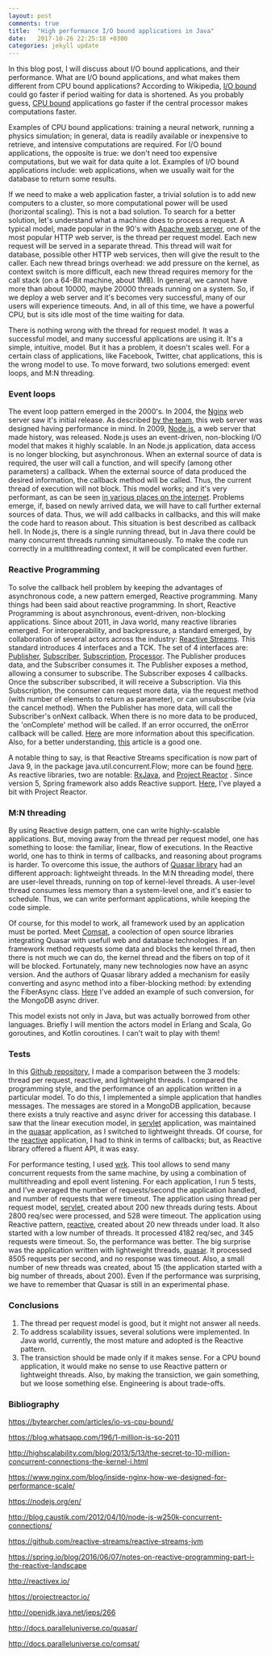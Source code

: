 ```yaml
---
layout: post
comments: true
title:  "High performance I/O bound applications in Java"
date:   2017-10-26 22:25:18 +0300
categories: jekyll update
---
```



In this blog post, I will discuss about I/O bound applications, and their performance.
What are I/O bound applications, and what makes them different from CPU bound applications? According to Wikipedia, [I/O bound](https://en.wikipedia.org/wiki/I/O_bound) could go faster if period waiting for data is shortened. As you probably guess, [CPU bound](https://en.wikipedia.org/wiki/CPU-bound) applications go faster if the central processor makes computations faster.

Examples of CPU bound applications: training a neural network, running a physics simulation; in general, data is readily available or inexpensive to retrieve, and intensive computations are required.
For I/O bound applications, the opposite is true: we don't need too expensive computations, but we wait for data quite a lot. Examples of I/O bound applications include: web applications, when we usually wait for the database to return some results.

If we need to make a web application faster, a trivial solution is to add new computers to a cluster, so more computational power will be used (horizontal scaling). This is not a bad solution. To search for a better solution, let's understand what a machine does to process a request. A typical model, made popular in the 90's with [Apache web server](https://httpd.apache.org/), one of the most popular HTTP web server, is the thread per request model. Each new request will be served in a separate thread. This thread will wait for database, possible other HTTP web services, then will give the result to the caller. Each new thread brings overhead: we add pressure on the kernel, as context switch is more difficult, each new thread requires memory for the call stack (on a 64-Bit machine, about 1MB). In general, we cannot have more than about 10000, maybe 20000 threads running on a system. So, if we deploy a web server and it's becomes very successful, many of our users will experience timeouts. And, in all of this time, we have a powerful CPU, but is sits idle most of the time waiting for data.

There is nothing wrong with the thread for request model. It was a successful model, and many successful applications are using it. It's a simple, intuitive, model. But it has a problem, it doesn't scales well. For a certain class of applications, like Facebook, Twitter, chat applications, this is the wrong model to use. To move forward, two solutions emerged: event loops, and M:N threading.

### Event loops

The event loop pattern emerged in the 2000's. In 2004, the [Nginx](https://www.nginx.com/) web server saw it's initial release. As described [by the team](https://www.nginx.com/blog/inside-nginx-how-we-designed-for-performance-scale/), this web server was designed having performance in mind. In 2009, [Node.js](https://nodejs.org/en/), a web server that made history, was released. Node.js uses an event-driven, non-blocking I/O model that makes it highly scalable.
In an Node.js application, data access is no longer blocking, but asynchronous. When an external source of data is required, the user will call a function, and will specify (among other parameters) a callback. When the external source of data produced the desired information, the callback method will be called. Thus, the current thread of execution will not block. This model works; and it's very performant, as can be seen [in various places on the internet](http://blog.caustik.com/2012/04/10/node-js-w250k-concurrent-connections/).
Problems emerge, if, based on newly arrived data, we will have to call further external sources of data. Thus, we will add callbacks in callbacks, and this will make the code hard to reason about. This situation is best described as callback hell. In Node.js, there is a single running thread, but in Java there could be many concurrent threads running simultaneously. To make the code run correctly in a multithreading context, it will be complicated even further.

### Reactive Programming

To solve the callback hell problem by keeping the advantages of asynchronous code, a new pattern emerged, Reactive programming. Many things had been said about reactive programming. In short, Reactive Programming is about asynchronous, event-driven, non-blocking applications. Since about 2011, in Java world, many reactive libraries emerged. For interoperability, and backpressure, a standard emerged, by collaboration of several actors across the industry: [Reactive Streams](http://www.reactive-streams.org/). This standard introduces 4 interfaces and a TCK. The set of 4 interfaces are: [Publisher](https://github.com/reactive-streams/reactive-streams-jvm/blob/v1.0.1/api/src/main/java/org/reactivestreams/Publisher.java), [Subscriber](https://github.com/reactive-streams/reactive-streams-jvm/blob/v1.0.1/api/src/main/java/org/reactivestreams/Subscriber.java), [Subscription](https://github.com/reactive-streams/reactive-streams-jvm/blob/v1.0.1/api/src/main/java/org/reactivestreams/Subscription.java), [Processor](https://github.com/reactive-streams/reactive-streams-jvm/blob/v1.0.1/api/src/main/java/org/reactivestreams/Processor.java). The Publisher produces data, and the Subscriber consumes it. The Publisher exposes a method, allowing a consumer to subscribe. The Subscriber exposes 4 callbacks. Once the subscriber subscribed, it will receive a Subscription. Via this Subscription, the consumer can request more data, via the request method (with number of elements to return as parameter), or can unsubscribe (via the cancel method). When the Publisher has more data, will call the Subscriber's onNext callback. When there is no more data to be produced, the 'onComplete' method will be called. If an error occurred, the onError callback will be called.
[Here](https://github.com/reactive-streams/reactive-streams-jvm) are more information about this specification. Also, for a better understanding, [this](https://spring.io/blog/2016/06/07/notes-on-reactive-programming-part-i-the-reactive-landscape) article is a good one.

A notable thing to say, is that Reactive Streams specification is now part of Java 9, in the package java.util.concurrent.Flow; more can be found [here](http://openjdk.java.net/jeps/266). As reactive libraries, two are notable: [RxJava](http://reactivex.io/), and [Project Reactor](https://projectreactor.io/) . Since version 5, Spring framework also adds Reactive support. [Here](https://github.com/BogdanStirbat/message-app-different-frameworks/blob/master/reactive/src/test/java/com/bstirbat/message/reactive/ReactiveStreamsTests.java), I've played a bit with Project Reactor.

### M:N threading

By using Reactive design pattern, one can write highly-scalable applications. But, moving away from the thread per request model, one has something to loose: the familiar, linear, flow of executions. In the Reactive world, one has to think in terms of callbacks, and reasoning about programs is harder. To overcome this issue, the authors of [Quasar library](http://docs.paralleluniverse.co/quasar/) had an different approach: lightweight threads. In the M:N threading model, there are user-level threads, running on top of kernel-level threads. A user-level thread consumes less memory than a system-level one, and it's easier to schedule. Thus, we can write performant applications, while keeping the code simple.

Of course, for this model to work, all framework used by an application must be ported. Meet [Comsat](http://docs.paralleluniverse.co/comsat/), a coolection of open source libraries integrating Quasar with usefull web and database technologies. If an framework method requests some data and blocks the kernel thread, then there is not much we can do, the kernel thread and the fibers on top of it will be blocked. Fortunately, many new technologies now have an async version. And the authors of Quasar library added a mechanism for easily converting and async method into a fiber-blocking method: by extending the FiberAsync class. [Here](https://github.com/BogdanStirbat/message-app-different-frameworks/blob/master/quasar/src/main/java/com/bstirbat/message/dw/repository/MongoDbAsyncMessageRepositoryImpl.java) I've added an example of such conversion, for the MongoDB async driver.

This model exists not only in Java, but was actually borrowed from other languages. Briefly I will mention the actors model in Erlang and Scala, Go goroutines, and Kotlin coroutines. I can't wait to play with them!

### Tests
In this [Github repository](https://github.com/BogdanStirbat/message-app-different-frameworks), I made a comparison between the 3 models: thread per request, reactive, and lightweight threads. I compared the programming style, and the performance of an application written in a particular model. To do this, I implemented a simple application that handles messages. The messages are stored in a MongoDB application, because there exists a truly reactive and async driver for accessing this database. I saw that the linear execution model, in [servlet](https://github.com/BogdanStirbat/message-app-different-frameworks/tree/master/servlet) application, was maintained in the [quasar](https://github.com/BogdanStirbat/message-app-different-frameworks/tree/master/quasar) application, as I switched to lightweight threads. Of course, for the [reactive](https://github.com/BogdanStirbat/message-app-different-frameworks/tree/master/reactive) application, I had to think in terms of callbacks; but, as Reactive library offered a fluent API, it was easy.

For performance testing, I used [wrk](https://github.com/wg/wrk). This tool allows to send many concurrent requests from the same machine, by using a combination of multithreading and epoll event listening. For each application, I run 5 tests, and I've averaged the number of requests/second the application handled, and number of requests that were timeout. The application using thread per request model, [servlet](https://github.com/BogdanStirbat/message-app-different-frameworks/tree/master/servlet), created about 200 new threads during tests. About 2800 req/sec were processed, and 528 were timeout. The application using Reactive pattern, [reactive](https://github.com/BogdanStirbat/message-app-different-frameworks/tree/master/reactive), created about 20 new threads under load. It also started with a low number of threads. It processed 4182 req/sec, and 345 requests were timeout. So, the performance was better. The big surprise was the application written with lightweight threads, [quasar](https://github.com/BogdanStirbat/message-app-different-frameworks/tree/master/quasar). It processed 8505 requests per second, and no response was timeout. Also, a small number of new threads was created, about 15 (the application started with a big number of threads, about 200). Even if the performance was surprising, we have to remember that Quasar is still in an experimental phase.

### Conclusions
1. The thread per request model is good, but it might not answer all needs.
2. To address scalability issues, several solutions were implemented. In Java world, currently, the most mature and adopted is the Reactive pattern.
3. The transiction should be made only if it makes sense. For a CPU bound application, it would make no sense to use Reactive pattern or lightweight threads. Also, by making the transiction, we gain something, but we loose something else. Engineering is about trade-offs.

### Bibliography
https://bytearcher.com/articles/io-vs-cpu-bound/

https://blog.whatsapp.com/196/1-million-is-so-2011

http://highscalability.com/blog/2013/5/13/the-secret-to-10-million-concurrent-connections-the-kernel-i.html

https://www.nginx.com/blog/inside-nginx-how-we-designed-for-performance-scale/

https://nodejs.org/en/

http://blog.caustik.com/2012/04/10/node-js-w250k-concurrent-connections/

https://github.com/reactive-streams/reactive-streams-jvm

https://spring.io/blog/2016/06/07/notes-on-reactive-programming-part-i-the-reactive-landscape

http://reactivex.io/

https://projectreactor.io/

http://openjdk.java.net/jeps/266

http://docs.paralleluniverse.co/quasar/

http://docs.paralleluniverse.co/comsat/